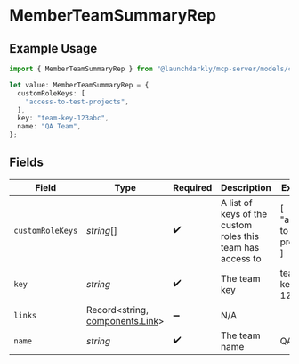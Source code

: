 # MemberTeamSummaryRep

## Example Usage

```typescript
import { MemberTeamSummaryRep } from "@launchdarkly/mcp-server/models/components";

let value: MemberTeamSummaryRep = {
  customRoleKeys: [
    "access-to-test-projects",
  ],
  key: "team-key-123abc",
  name: "QA Team",
};
```

## Fields

| Field                                                              | Type                                                               | Required                                                           | Description                                                        | Example                                                            |
| ------------------------------------------------------------------ | ------------------------------------------------------------------ | ------------------------------------------------------------------ | ------------------------------------------------------------------ | ------------------------------------------------------------------ |
| `customRoleKeys`                                                   | *string*[]                                                         | :heavy_check_mark:                                                 | A list of keys of the custom roles this team has access to         | [<br/>"access-to-test-projects"<br/>]                              |
| `key`                                                              | *string*                                                           | :heavy_check_mark:                                                 | The team key                                                       | team-key-123abc                                                    |
| `links`                                                            | Record<string, [components.Link](../../models/components/link.md)> | :heavy_minus_sign:                                                 | N/A                                                                |                                                                    |
| `name`                                                             | *string*                                                           | :heavy_check_mark:                                                 | The team name                                                      | QA Team                                                            |